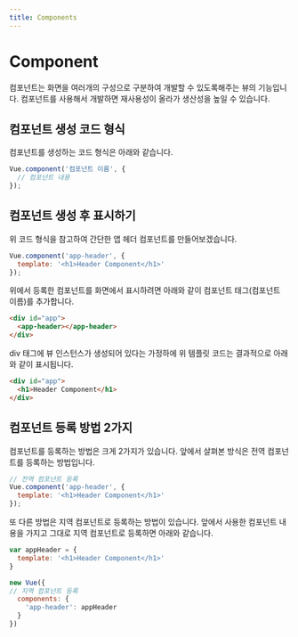 ```yaml
---
title: Components
---
```


# Component

컴포넌트는 화면을 여러개의 구성으로 구분하여 개발할 수 있도록해주는 뷰의 기능입니다. 컴포넌트를 사용해서 개발하면 재사용성이 올라가 생산성을 높일 수 있습니다.


## 컴포넌트 생성 코드 형식

컴포넌트를 생성하는 코드 형식은 아래와 같습니다.

```js
Vue.component('컴포넌트 이름', {
  // 컴포넌트 내용
});
```

## 컴포넌트 생성 후 표시하기

위 코드 형식을 참고하여 간단한 앱 헤더 컴포넌트를 만들어보겠습니다.

```js
Vue.component('app-header', {
  template: '<h1>Header Component</h1>'
});
```

위에서 등록한 컴포넌트를 화면에서 표시하려면 아래와 같이 컴포넌트 태그(컴포넌트 이름)를 추가합니다.

```html
<div id="app">
  <app-header></app-header>
</div>
```

div 태그에 뷰 인스턴스가 생성되어 있다는 가정하에 위 템플릿 코드는 결과적으로 아래와 같이 표시됩니다.

```html
<div id="app">
  <h1>Header Component</h1>
</div>
```

## 컴포넌트 등록 방법 2가지

컴포넌트를 등록하는 방법은 크게 2가지가 있습니다. 앞에서 살펴본 방식은 전역 컴포넌트를 등록하는 방법입니다.

```js
// 전역 컴포넌트 등록
Vue.component('app-header', {
  template: '<h1>Header Component</h1>'
});
```

또 다른 방법은 지역 컴포넌트로 등록하는 방법이 있습니다. 앞에서 사용한 컴포넌트 내용을 가지고 그대로 지역 컴포넌트로 등록하면 아래와 같습니다.

```js
var appHeader = {
  template: '<h1>Header Component</h1>'
}

new Vue({
// 지역 컴포넌트 등록
  components: {
    'app-header': appHeader
  }
})
```
